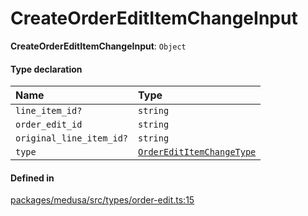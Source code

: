 # CreateOrderEditItemChangeInput

 **CreateOrderEditItemChangeInput**: `Object`

#### Type declaration

| Name | Type |
| :------ | :------ |
| `line_item_id?` | `string` |
| `order_edit_id` | `string` |
| `original_line_item_id?` | `string` |
| `type` | [`OrderEditItemChangeType`](../enums/OrderEditItemChangeType.md) |

#### Defined in

[packages/medusa/src/types/order-edit.ts:15](https://github.com/medusajs/medusa/blob/3d9f5ae63/packages/medusa/src/types/order-edit.ts#L15)
